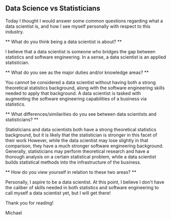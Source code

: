 ## Data Science vs Statisticians

Today I thought I would answer some common questions regarding what a data scientist is, and how I see myself personally with respect to this industry.


** What do you think being a data scientist is about? **

I believe that a data scientist is someone who bridges the gap between statistics and software engineering. In a sense, a data scientist is an applied statistician.


** What do you see as the major duties and/or knowledge areas? **

You cannot be considered a data scientist without having both a strong theoretical statistics background, along with the software engineering skills needed to apply that background.
A data scientist is tasked with augmenting the software engineering capabilities of a business via statistics. 

** What differences/similarities do you see between data scientists and statisticians? **

Statisticians and data scientists both have a strong theoretical statistics background, but it is likely that the statistician is stronger in this facet of their work
However, while the data scientist may lose slightly in that comparison, they have a much stronger software engineering background.
Generally, statisticians may perform theoretical research and have a thorough analysis on a certain statistical problem, while a data 
scientist builds statistical methods into the infrastructure of the business. 

** How do you view yourself in relation to these two areas? **

Personally, I aspire to be a data scientist. At this point, I believe I don't have the caliber of skills needed in both statistics and software engineering to call
myself a data scientist yet, but I will get there!


Thank you for reading!

Michael
